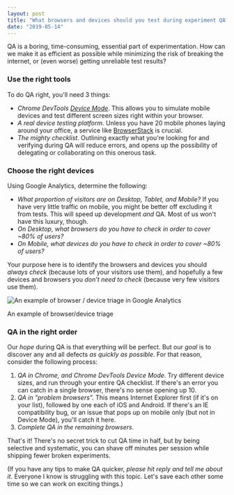 ```yaml
---
layout: post
title: "What browsers and devices should you test during experiment QA?"
date: "2019-05-14"
---
```


QA is a boring, time-consuming, essential part of experimentation. How can we make it as efficient as possible while minimizing the risk of breaking the internet, or (even worse) getting unreliable test results?

### Use the right tools

To do QA right, you'll need 3 things:

- _Chrome DevTools_ [_Device Mode_](https://developers.google.com/web/tools/chrome-devtools/device-mode/). This allows you to simulate mobile devices and test different screen sizes right within your browser.
- _A real device testing platform_. Unless you have 20 mobile phones laying around your office, a service like [BrowserStack](https://www.browserstack.com/) is crucial.
- _The mighty checklist_. Outlining exactly what you're looking for and verifying during QA will reduce errors, and opens up the possibility of delegating or collaborating on this onerous task.

### Choose the right devices

Using Google Analytics, determine the following:

- _What proportion of visitors are on Desktop, Tablet, and Mobile?_ If you have very little traffic on mobile, you might be better off excluding it from tests. This will speed up development _and_ QA. Most of us won't have this luxury, though.
- _On Desktop, what browsers do you have to check in order to cover ~80% of users?_
- _On Mobile, what devices do you have to check in order to cover ~80% of users?_

Your purpose here is to identify the browsers and devices you should _always check_ (because lots of your visitors use them), and hopefully a few devices and browsers you _don't need to check_ (because very few visitors use them).

![An example of browser / device triage in Google Analytics](https://cdn-std.dprcdn.net/files/acc_562387/bDHlhG)

An example of browser/device triage

### QA in the right order

Our _hope_ during QA is that everything will be perfect. But our _goal_ is to discover any and all defects _as quickly as possible_. For that reason, consider the following process:

1. _QA in Chrome, and Chrome DevTools Device Mode._ Try different device sizes, and run through your entire QA checklist. If there's an error you can catch in a single browser, there's no sense opening up 10.
2. _QA in "problem browsers"._ This means Internet Explorer first (if it's on your list), followed by one each of iOS and Android. If there's an IE compatibility bug, or an issue that pops up on mobile only (but not in Device Mode), you'll catch it here.
3. _Complete QA in the remaining browsers._

That's it! There's no secret trick to cut QA time in half, but by being selective and systematic, you can shave off minutes per session while shipping fewer broken experiments.

(If you have any tips to make QA quicker, _please hit reply and tell me about it_. Everyone I know is struggling with this topic. Let's save each other some time so we can work on exciting things.)
